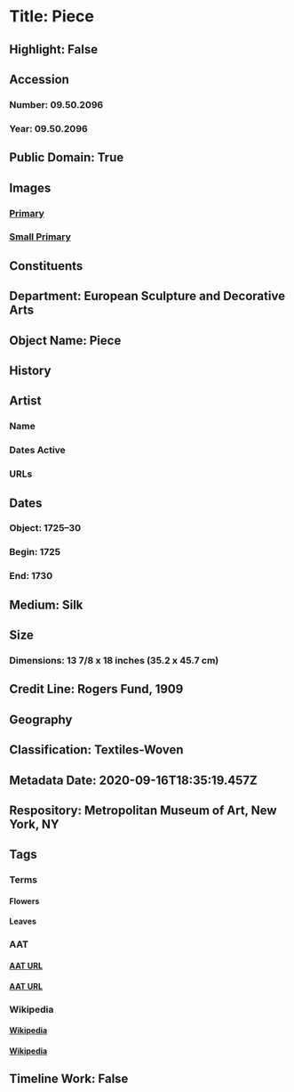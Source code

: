 # Title: Piece
## Highlight: False
## Accession
### Number: 09.50.2096
### Year: 09.50.2096
## Public Domain: True
## Images
### [Primary](https://images.metmuseum.org/CRDImages/es/original/14196.jpg)
### [Small Primary](https://images.metmuseum.org/CRDImages/es/web-large/14196.jpg)
## Constituents
## Department: European Sculpture and Decorative Arts
## Object Name: Piece
## History
## Artist
### Name
### Dates Active
### URLs
## Dates
### Object: 1725–30
### Begin: 1725
### End: 1730
## Medium: Silk
## Size
### Dimensions: 13 7/8 x 18 inches (35.2 x 45.7 cm)
## Credit Line: Rogers Fund, 1909
## Geography
## Classification: Textiles-Woven
## Metadata Date: 2020-09-16T18:35:19.457Z
## Respository: Metropolitan Museum of Art, New York, NY
## Tags
### Terms
#### Flowers
#### Leaves
### AAT
#### [AAT URL](http://vocab.getty.edu/page/aat/300132399)
#### [AAT URL](http://vocab.getty.edu/page/aat/300011892)
### Wikipedia
#### [Wikipedia]()
#### [Wikipedia]()
## Timeline Work: False